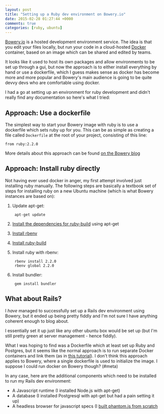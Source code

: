 ```yaml
---
layout: post
title: "Setting up a Ruby dev environment on Bowery.io"
date: 2015-02-28 01:27:44 +0000
comments: true
categories: [ruby, ubuntu]
---
```

[Bowery.io](http://bowery.io/) is a hosted development environment service.
The idea is that you edit your files locally, but run your code in a cloud-hosted
[Docker](https://www.docker.com/) container, based on an image which can be
shared and edited by teams.

It looks like it used to host its own packages and allow environments to be
set up through a gui, but now the approach is to either install everything by
hand or use a dockerfile, which I guess makes sense as docker has become more
and more popular and Bowery's main audience is going to be quite devvy devs
who are comfortable using docker.

I had a go at setting up an environment for ruby development and didn't really
find any documentation so here's what I tried:

Approach: Use a dockerfile
--------------------------
The simplest way to start your Bowery image with ruby is to use a dockerfile
which sets ruby up for you. This can be as simple as creating a file called
`Dockerfile` at the root of your project, consisting of this line:

    from ruby:2.2.0

More details about this approach can be found [on the Bowery blog](http://bowery.io/posts/dockerfile-support/)

Approach: Install ruby directly
-------------------------------
Not having ever used docker in anger, my first attempt involved just
installing ruby manually. The following steps are
basically a textbook set of steps for installing ruby on a new Ubuntu machine
(which is what Bowery instances are based on):

1. Update apt-get:

        apt-get update

2. [Install the dependencies for ruby-build](https://github.com/sstephenson/ruby-build/wiki#suggested-build-environment)
using apt-get

2. [Install rbenv](https://github.com/sstephenson/rbenv)

3. [Install ruby-build](https://github.com/sstephenson/ruby-build)

4. Install ruby with rbenv:

        rbenv install 2.2.0
        rbenv global 2.2.0

5. Install bundler:

        gem install bundler

What about Rails?
-----------------
I _have_ managed to successfully set up a Rails dev environment using Bowery,
but it ended up being pretty fiddly and I'm not sure I have anything coherent
enough to blog about.

I essentially set it up just like any other ubuntu box would be set up (but
I'm still pretty green at server management - hence fiddly).

What I was hoping
to find was a Dockerfile which at least set up Ruby and Postgres, but it seems
like the normal approach is to run separate Docker containers and link them
(as in [this tutorial](http://allenwei.cn/setup-rails-development-environment-with-docker/)).
I don't think this approach applies to Bowery, where a single dockerfile is
used to initialize the image. I suppose I could run docker on Bowery though? (#meta)

In any case, here are the additional components which need to be installed to
run my Rails dev environment:

  * A Javascript runtime (I installed Node.js with apt-get)
  * A database (I installed Postgresql with apt-get but had a pain setting it up)
  * A headless browser for javascript specs (I [built phantom.js from
    scratch](http://phantomjs.org/build.html)

